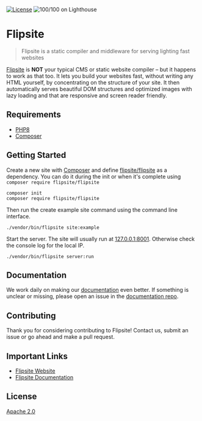 [![License](https://img.shields.io/badge/License-Apache%202.0-blue.svg)](https://opensource.org/licenses/Apache-2.0)
![100/100 on Lighthouse](https://user-images.githubusercontent.com/793063/114666826-65039e80-9d07-11eb-9d67-b66da4686787.png)

# Flipsite

> Flipsite is a static compiler and middleware for serving lighting fast websites

[Flipsite](https://flipsite.io) is **NOT** your typical CMS or static website compiler – but it happens to work as that too. It lets you build your websites fast, without writing any HTML yourself, by concentrating on the structure of your site. It then automatically serves beautiful DOM structures and optimized images with lazy loading and that are responsive and screen reader friendly.

## Requirements

- [PHP8](https://www.php.net/)
- [Composer](https://getcomposer.org/)

## Getting Started

Create a new site with [Composer](https://getcomposer.org/) and define [flipsite/flipsite](https://packagist.org/packages/flipsite/flipsite) as a dependency. You can do it during the init or when it's complete using `composer require flipsite/flipsite`

```
composer init
composer require flipsite/flipsite
```

Then run the create example site command using the command line interface.
```
./vendor/bin/flipsite site:example
```

Start the server. The site will usually run at [127.0.0.1:8001](http://127.0.0.1:8001). Otherwise check the console log for the local IP.
```
./vendor/bin/flipsite server:run
```

## Documentation

We work daily on making our [documentation](https://docs.flipsite.io/) even better. If something is unclear or missing, please open an issue in the [documentation repo](https://github.com/docs.flipsite.io).

## Contributing

Thank you for considering contributing to Flipsite! Contact us, submit an issue or go ahead and make a pull request.

## Important Links

- [Flipsite Website](https://flipsite.io)
- [Flipsite Documentation](https://docs.flipsite.io/)

## License

[Apache 2.0](LICENSE)

